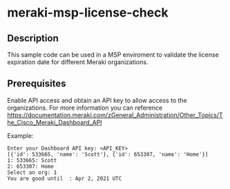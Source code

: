 # meraki-msp-license-check

## Description
This sample code can be used in a MSP enviroment to validate the license expiration date for different Meraki organizations.

## Prerequisites
Enable API access and obtain an API key to allow access to the organizations. For more information you can reference https://documentation.meraki.com/zGeneral_Administration/Other_Topics/The_Cisco_Meraki_Dashboard_API 

Example:

	Enter your Dashboard API key: <API_KEY>
  	[{'id': 533665, 'name': 'Scott'}, {'id': 653307, 'name': 'Home'}]
  	1: 533665: Scott
  	2: 653307: Home
  	Select an org: 1
  	You are good until  : Apr 2, 2021 UTC
